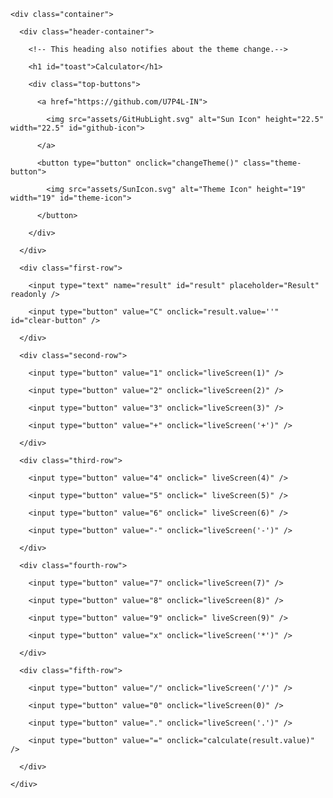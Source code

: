 
<!DOCTYPE html>

<html lang="en">



<head>

  <meta charset="utf-8" />

  <meta http-equiv="X-UA-Compatible" content="IE=edge" />

  <title>Calculator</title>

  <meta name="description" content="Simple Calculator With Dark Mode." />

  <meta name="viewport" content="width=device-width, initial-scale=1" />

  <link rel="icon" type="image/x-icon" href="assets/calculator.ico">

  <link rel="stylesheet" href="https://rawcdn.githack.com/U7P4L-IN/simple-calculator/4aee7076a50959dcdb414f0340ce5359cc2e6005/styles/dark.css" id="theme" />

  <link rel="preconnect" href="https://fonts.googleapis.com">

  <link rel="preconnect" href="https://fonts.gstatic.com" crossorigin>

  <link href="https://fonts.googleapis.com/css2?family=Inter:wght@300;400&display=swap" rel="stylesheet">

</head>



<body>

  <div class="wrapper">

    <div class="container">

      <div class="header-container">

        <!-- This heading also notifies about the theme change.-->

        <h1 id="toast">Calculator</h1>

        <div class="top-buttons">

          <a href="https://github.com/U7P4L-IN">

            <img src="assets/GitHubLight.svg" alt="Sun Icon" height="22.5" width="22.5" id="github-icon">

          </a>

          <button type="button" onclick="changeTheme()" class="theme-button">

            <img src="assets/SunIcon.svg" alt="Theme Icon" height="19" width="19" id="theme-icon">

          </button>

        </div>

      </div>

      <div class="first-row">

        <input type="text" name="result" id="result" placeholder="Result" readonly />

        <input type="button" value="C" onclick="result.value=''" id="clear-button" />

      </div>

      <div class="second-row">

        <input type="button" value="1" onclick="liveScreen(1)" />

        <input type="button" value="2" onclick="liveScreen(2)" />

        <input type="button" value="3" onclick="liveScreen(3)" />

        <input type="button" value="+" onclick="liveScreen('+')" />

      </div>

      <div class="third-row">

        <input type="button" value="4" onclick=" liveScreen(4)" />

        <input type="button" value="5" onclick=" liveScreen(5)" />

        <input type="button" value="6" onclick=" liveScreen(6)" />

        <input type="button" value="-" onclick="liveScreen('-')" />

      </div>

      <div class="fourth-row">

        <input type="button" value="7" onclick="liveScreen(7)" />

        <input type="button" value="8" onclick="liveScreen(8)" />

        <input type="button" value="9" onclick=" liveScreen(9)" />

        <input type="button" value="x" onclick="liveScreen('*')" />

      </div>

      <div class="fifth-row">

        <input type="button" value="/" onclick="liveScreen('/')" />

        <input type="button" value="0" onclick="liveScreen(0)" />

        <input type="button" value="." onclick="liveScreen('.')" />

        <input type="button" value="=" onclick="calculate(result.value)" />

      </div>

    </div>

  </div>

  <script src="https://rawcdn.githack.com/Afan76781/BJ_C/c5cee4f19baf05db6664c16522a8f5e85be19095/script.js">

  </script>

</body>



</html>
 
